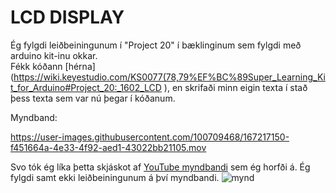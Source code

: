 # LCD DISPLAY

Ég fylgdi leiðbeiningunum í "Project 20" í bæklinginum sem fylgdi með arduino kit-inu okkar. </br>
Fékk kóðann [hérna](https://wiki.keyestudio.com/KS0077(78,79%EF%BC%89Super_Learning_Kit_for_Arduino#Project_20:_1602_LCD ), en skrifaði minn eigin texta í stað þess texta sem var nú þegar í kóðanum.

Myndband:


https://user-images.githubusercontent.com/100709468/167217150-f451664a-4e33-4f92-aed1-43022bb21105.mov




Svo tók ég líka þetta skjáskot af [YouTube myndbandi](https://www.youtube.com/watch?v=dZZynJLmTn8) sem ég horfði á. Ég fylgdi samt ekki leiðbeiningunum á því myndbandi.
![mynd](https://user-images.githubusercontent.com/100709468/167214176-8a0dae83-02c8-4030-86ad-97849a23e592.JPG)
